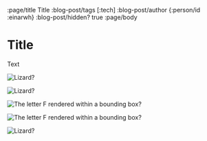 :page/title Title
:blog-post/tags [:tech]
:blog-post/author {:person/id :einarwh}
:blog-post/hidden? true
:page/body

# Title

Text

![Lizard?](/images/single-lizard.svg)

![Lizard?](/svg/basic-f.svg)

![The letter F rendered within a bounding box?](/svg/basic-f.svg)

![The letter F rendered within a bounding box?](/images/basic-f.svg)

![Lizard?](/images/basic-f.svg)


<!-- <svg width="400px" height="400px" viewBox="0 0 400 400" version="1.1" xmlns="http://www.w3.org/2000/svg" xmlns:xlink="http://www.w3.org/1999/xlink">
    <title></title>
    <description></description>
    <defs>
    </defs>
    <path stroke="none" fill="#000000" d="M100,300 C104,290 106,276 105,263 C120,276 140,283 162,282 C162,300 162,320 162,362.6 C190,334 200,320 225,286 C240,292 256,298 270,300 C240,314 212.6,336 212.6,362.6 C236,362 256,382 262.6,375 C258.4,366.6 254.2,358.4 250,350 C260,340 280,320 300,300 C280,280 260,260 250,250 C280,170 310,150 350,130 C340,112 320,104 300,100 C296,120 288,140 270,150 C250,110 230,80 150,50 C140,60 120,80 100,100 C110,110 130,130 150,150 C175,137.4 175,137.4 175,137.4 C182,144 162,164 162.6,187.4 C136,187.4 114,160 100,130 C98,144 92,160 86,175 C120,200 134,210 162.6,238 C120,238 100,238 82,238 C83,260 76,280 63,295 C76,294 90,296 100,300 Z " />
    <path stroke-width="2.5" stroke="#FFFFFF" fill="none" d="M170,340 C210,260 290,80 115,100 " />
</svg> -->

